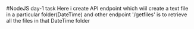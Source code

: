 #NodeJS day-1 task
Here i create API endpoint which wiil create a text file in a particular folder(DateTime) and other endpoint '/getfiles' is to retrieve all the files in that DateTime folder
